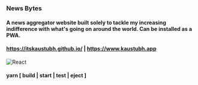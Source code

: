 ### News Bytes

#### A news aggregator website built solely to tackle my increasing indifference with what's going on around the world. Can be installed as a PWA.
#### https://itskaustubh.github.io/ | https://www.kaustubh.app

![React](https://img.shields.io/badge/react-%2320232a.svg?style=for-the-badge&logo=react&logoColor=%2361DAFB) 

#### yarn [ build | start | test | eject ]
